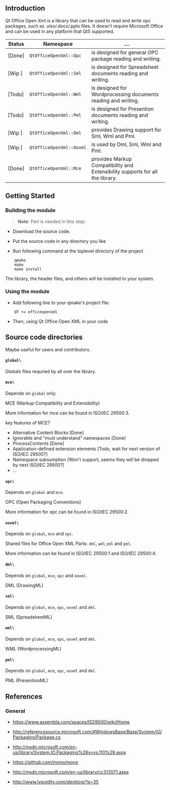 ## Introduction

Qt Office Open Xml is a library that can be used to read and write opc packages,
such as .xlsx/.docx/.pptx files. It doesn't require
Microsoft Office and can be used in any platform that Qt5 supported.

|Status | Namespace                  |   ....                                                                        |
|-------|----------------------------|------------------------------------------------------------------------------ |
| [Done]|```QtOfficeOpenXml::Opc```  |is designed for general OPC package reading and writing.  |
| [Wip ]|```QtOfficeOpenXml::Sml```  |is designed for Spreadsheet documents reading and writing.|
| [Todo]|```QtOfficeOpenXml::Wml```  |is designed for Wordprocessing documents reading and writing.|
| [Todo]|```QtOfficeOpenXml::Pml```  |is designed for Presention documents reading and writing.|
| [Wip ]|```QtOfficeOpenXml::Dml```  |provides Drawing support for Sml, Wml and Pml.|
| [Wip ]|```QtOfficeOpenXml::Ooxml```|is used by Dml, Sml, Wml and Pml.|
| [Done]|```QtOfficeOpenXml::Mce```  |provides Markup Compatibility and Extensibility supports for all the library.|

## Getting Started

### Building the module

> **Note**: Perl is needed in this step.

* Download the source code.

* Put the source code in any directory you like

* Run following command at the toplevel directory of the project

```
    qmake
    make
    make install
```

The library, the header files, and others will be installed to your system.

### Using the module

* Add following line to your qmake's project file:

```
    QT += officeopenxml
```

* Then, using Qt Office Open XML in your code

## Source code directories

Maybe useful for users and contributors.

#### ```global\```

Globals files requried by all over the library.

#### ```mce\```

Depends on ```global``` only.

MCE (Markup Compatibility and Extensibility)

More information for mce can be found in ISO/IEC 29500:3.

key features of MCE?

* Alternative Content Blocks [Done]
* Ignorable and "must understand" namespaces [Done]
* ProcessContents [Done]
* Application-defined extension elements [Todo, wait for next version of ISO/IEC 29500?]
* Namespace subsumption [Won't support, seems they will be dropped by next ISO/IEC 29500?]
* ...

#### ```opc\```

Depends on ```global``` and ```mce```.

OPC (Open Packaging Conventions)

More information for opc can be found in ISO/IEC 29500:2.

#### ```ooxml\```

Depends on ```global```, ```mce``` and ```opc```.

Shared files for Office Open XML Parts: ```dml```, ```wml```,```sml``` and ```pml```.

More information can be found in ISO/IEC 29500:1 and ISO/IEC 29500:4.

#### ```dml\```

Depends on ```global```, ```mce```, ```opc``` and ```ooxml```.

DML (DrawingML)

#### ```sml\```

Depends on ```global```, ```mce```, ```opc```, ```ooxml``` and ```dml```.

SML (SpreadsheetML)

#### ```wml\```

Depends on ```global```, ```mce```, ```opc```, ```ooxml``` and ```dml```.

WML (WordprocessingML)

#### ```pml\```

Depends on ```global```, ```mce```, ```opc```, ```ooxml``` and ```dml```.

PML (PresentionML)

## References

### General

* https://www.assembla.com/spaces/IS29500/wiki/Home

* http://referencesource.microsoft.com/#WindowsBase/Base/System/IO/Packaging/Package.cs
* http://msdn.microsoft.com/en-us/library/System.IO.Packaging%28v=vs.110%29.aspx
* https://github.com/mono/mono

* http://msdn.microsoft.com/en-us/library/cc313071.aspx
* http://www.lyquidity.com/devblog/?p=35
